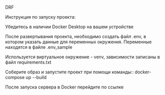 DRF

Инструкция по запуску проекта:

Убедитесь в наличии Docker Desktop на вашем устройстве

После развертывания проекта, необходимо создать файл .env, в котором указать данные для переменных окружения. Переменные находятся в файле .env_sample

Используется виртуальное окружение - venv, зависимости записаны в файл requirements.txt

Соберите образ и запустите проект при помощи команды:: docker-compose up --build

После запуска сервера в Docker перейдите по ссылке

